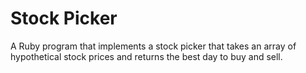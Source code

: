 <h1>Stock Picker</h1>
<p>A Ruby program that implements a stock picker that takes an array of hypothetical stock prices and returns the best day to buy and sell.</p>